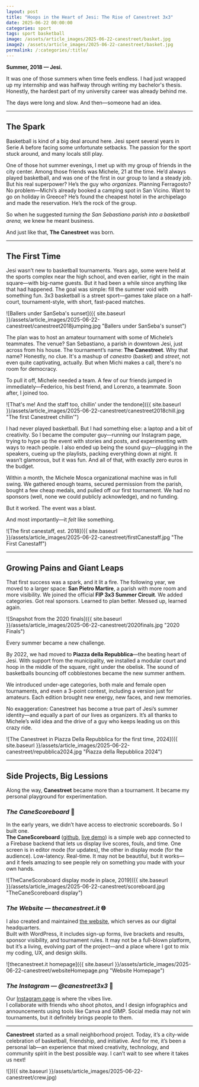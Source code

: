```yaml
---
layout: post
title: "Hoops in the Heart of Jesi: The Rise of Canestreet 3x3"
date: 2025-06-22 00:00:00
categories: sport
tags: sport basketball
image: /assets/article_images/2025-06-22-canestreet/basket.jpg
image2: /assets/article_images/2025-06-22-canestreet/basket.jpg
permalink: /:categories/:title/
---
```


**Summer, 2018 — Jesi.**

It was one of those summers when time feels endless. I had just wrapped up my internship and was halfway through writing my bachelor's thesis. Honestly, the hardest part of my university career was already behind me.

The days were long and slow. And then—someone had an idea.

---

## The Spark

Basketball is kind of a big deal around here. Jesi spent several years in Serie A before facing some unfortunate setbacks. The passion for the sport stuck around, and many locals still play.

One of those hot summer evenings, I met up with my group of friends in the city center. Among those friends was Michele, 21 at the time. He’d always played basketball, and was one of the first in our group to land a steady job. But his real superpower? He’s the guy who _organizes_. Planning Ferragosto? No problem—Michi’s already booked a camping spot in San Vicino. Want to go on holiday in Greece? He’s found the cheapest hotel in the archipelago and made the reservation. He’s the rock of the group.

So when he suggested _turning the San Sebastiano parish into a basketball arena,_ we knew he meant business.

And just like that, **The Canestreet** was born.

---

## The First Time

Jesi wasn’t new to basketball tournaments. Years ago, some were held at the sports complex near the high school, and even earlier, right in the main square—with big-name guests. But it had been a while since anything like that had happened. The goal was simple: fill the summer void with something fun. 3x3 basketball is a street sport—games take place on a half-court, tournament-style, with short, fast-paced matches.

![Ballers under SanSeba's sunset]({{ site.baseurl }}/assets/article_images/2025-06-22-canestreet/canestreet2018jumping.jpg "Ballers under SanSeba's sunset")

The plan was to host an amateur tournament with some of Michele’s teammates. The venue? San Sebastiano, a parish in downtown Jesi, just across from his house. The tournament’s name: **The Canestreet**. Why that name? Honestly, no clue. It's a mashup of _canestro_ (basket) and _street_, not even quite captivating, actually. But when Michi makes a call, there's no room for democracy.

To pull it off, Michele needed a team. A few of our friends jumped in immediately—Federico, his best friend, and Lorenzo, a teammate. Soon after, I joined too.

![That's me! And the staff too, chillin' under the tendone]({{ site.baseurl }}/assets/article_images/2025-06-22-canestreet/canestreet2018chill.jpg "The first Canestreet chillin'")

I had never played basketball. But I had something else: a laptop and a bit of creativity. So I became the computer guy—running our Instagram page, trying to hype up the event with stories and posts, and experimenting with ways to reach people. I also ended up being the sound guy—plugging in the speakers, cueing up the playlists, packing everything down at night. It wasn’t glamorous, but it was fun. And all of that, with exactly zero euros in the budget.

Within a month, the Michele Mosca organizational machine was in full swing. We gathered enough teams, secured permission from the parish, bought a few cheap medals, and pulled off our first tournament. We had no sponsors (well, none we could publicly acknowledge), and no funding.

But it worked. The event was a blast.

And most importantly—it _felt_ like something.

![The first canestaff, est. 2018]({{ site.baseurl }}/assets/article_images/2025-06-22-canestreet/firstCanestaff.jpg "The First Canestaff")

---

## Growing Pains and Giant Leaps

That first success was a spark, and it lit a fire. The following year, we moved to a larger space: **San Pietro Martire**, a parish with more room and more visibility. We joined the official **FIP 3x3 Summer Circuit**. We added categories. Got real sponsors. Learned to plan better. Messed up, learned again.

![Snapshot from the 2020 finals]({{ site.baseurl }}/assets/article_images/2025-06-22-canestreet/2020finals.jpg "2020 Finals")

Every summer became a new challenge.

By 2022, we had moved to **Piazza della Repubblica**—the beating heart of Jesi. With support from the municipality, we installed a modular court and hoop in the middle of the square, right under the obelisk. The sound of basketballs bouncing off cobblestones became the new summer anthem.

We introduced under-age categories, both male and female open tournaments, and even a 3-point contest, including a version just for amateurs. Each edition brought new energy, new faces, and new memories.

No exaggeration: Canestreet has become a true part of Jesi’s summer identity—and equally a part of _our_ lives as organizers. It’s all thanks to Michele’s wild idea and the drive of a guy who keeps leading us on this crazy ride.

![The Canestreet in Piazza Della Repubblica for the first time, 2024]({{ site.baseurl }}/assets/article_images/2025-06-22-canestreet/repubblica2024.jpg "Piazza della Repubblica 2024")

---

## Side Projects, Big Lessions

Along the way, **Canestreet** became more than a tournament. It became my personal playground for experimentation.

### _The CaneScoreboard_ 🏀

In the early years, we didn’t have access to electronic scoreboards. So I built one.  
**The CaneScoreboard** ([github](https://github.com/maldins46/ThecaneScoreboard), [live demo](https://thecanescoreboard.web.app/login)) is a simple web app connected to a Firebase backend that lets us display live scores, fouls, and time. One screen is in editor mode (for updates), the other in display mode (for the audience). Low-latency. Real-time. It may not be beautiful, but it works—and it feels amazing to see people rely on something you made with your own hands.

![TheCaneScoraboard display mode in place, 2019]({{ site.baseurl }}/assets/article_images/2025-06-22-canestreet/scoreboard.jpg "TheCaneScoreboard display")

### _The Website — thecanestreet.it_ 🌐

I also created and maintained [the website](https://thecanestreet.it/), which serves as our digital headquarters.  
Built with WordPress, it includes sign-up forms, live brackets and results, sponsor visibility, and tournament rules. It may not be a full-blown platform, but it’s a living, evolving part of the project—and a place where I got to mix my coding, UX, and design skills.

![thecanestreet.it homepage]({{ site.baseurl }}/assets/article_images/2025-06-22-canestreet/websiteHomepage.png "Website Homepage")

### _The Instagram — @canestreet3x3_ 📸

Our [Instagram page](https://www.instagram.com/canestreet3x3) is where the vibes live.  
I collaborate with friends who shoot photos, and I design infographics and announcements using tools like Canva and GIMP. Social media may not win tournaments, but it definitely brings people to them.

---

**Canestreet** started as a small neighborhood project. Today, it’s a city-wide celebration of basketball, friendship, and initiative. And for me, it’s been a personal lab—an experience that mixed creativity, technology, and community spirit in the best possible way. I can’t wait to see where it takes us next!

![]({{ site.baseurl }}/assets/article_images/2025-06-22-canestreet/crew.jpg)
